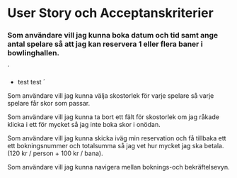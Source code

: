 # User Story och Acceptanskriterier

### Som användare vill jag kunna boka datum och tid samt ange antal spelare så att jag kan reservera 1 eller flera baner i bowlinghallen.
´
- test test
´

Som användare vill jag kunna välja skostorlek för varje spelare så varje spelare får skor som passar.

Som användare vill jag kunna ta bort ett fält för skostorlek om jag råkade klicka i ett för mycket så jag inte boka skor i onödan.

Som användare vill jag kunna skicka iväg min reservation och få tillbaka ett ett bokningsnummer och totalsumma så jag vet hur mycket jag ska betala. (120 kr / person + 100 kr / bana).

Som användare vill jag kunna navigera mellan boknings-och bekräftelsevyn.
